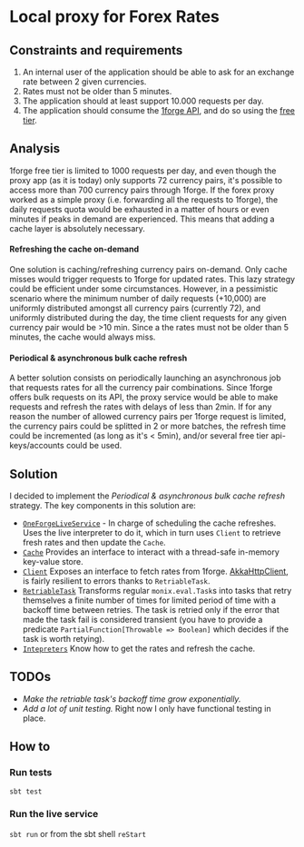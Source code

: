 # Local proxy for Forex Rates

## Constraints and requirements
1. An internal user of the application should be able to ask for an exchange rate between 2 given currencies.
2. Rates must not be older than 5 minutes.
3. The application should at least support 10.000 requests per day.
4. The application should consume the [1forge API](https://1forge.com/forex-data-api/api-documentation), and do so using the [free tier](https://1forge.com/forex-data-api/pricing).

## Analysis
1forge free tier is limited to 1000 requests per day, and even though the proxy app (as it is today) only supports 72 currency pairs, it's possible to access more than 700 currency pairs through 1forge.
If the forex proxy worked as a simple proxy (i.e. forwarding all the requests to 1forge), the daily requests quota would be exhausted in a matter of hours or even minutes if peaks in demand are experienced. This means that adding a cache layer is absolutely necessary.

#### Refreshing the cache on-demand
One solution is caching/refreshing currency pairs on-demand. Only cache misses would trigger requests to 1forge for updated rates. This lazy strategy could be efficient under some circumstances. However, in a pessimistic scenario where the minimum number of daily requests (+10,000) are uniformly distributed amongst all currency pairs (currently 72), and uniformly distributed during the day, the time client requests for any given currency pair would be >10 min. Since a the rates must not be older than 5 minutes, the cache would always miss.

#### Periodical & asynchronous bulk cache refresh
A better solution consists on periodically launching an asynchronous job that requests rates for all the currency pair combinations. Since 1forge offers bulk requests on its API, the proxy service would be able to make requests and refresh the rates with delays of less than 2min.
If for any reason the number of allowed currency pairs per 1forge request is limited, the currency pairs could be splitted in 2 or more batches, the refresh time could be incremented (as long as it's < 5min), and/or several free tier api-keys/accounts could be used.

## Solution
I decided to implement the *Periodical & asynchronous bulk cache refresh* strategy. The key components in this solution are:
* [`OneForgeLiveService`](https://github.com/elyasib/interview/blob/attempt/forex/src/main/scala/forex/services/oneforge/OneForgeService.scala#L29) - In charge of scheduling the cache refreshes. Uses the live interpreter to do it, which in turn uses `Client` to retrieve fresh rates and then update the `Cache`.
* [`Cache`](https://github.com/elyasib/interview/blob/attempt/forex/src/main/scala/forex/services/oneforge/Cache.scala) Provides an interface to interact with a thread-safe in-memory key-value store.
* [`Client`](https://github.com/elyasib/interview/blob/attempt/forex/src/main/scala/forex/services/oneforge/Client.scala) Exposes an interface to fetch rates from 1forge. [AkkaHttpClient](https://github.com/elyasib/interview/blob/attempt/forex/src/main/scala/forex/client/Client.scala#L24), is fairly resilient to errors thanks to `RetriableTask`.
* [`RetriableTask`](https://github.com/elyasib/interview/blob/attempt/forex/src/main/scala/forex/concurrent/RetriableTask.scala) Transforms regular `monix.eval.Task`s into tasks that retry themselves a finite number of times for limited period of time with a backoff time between retries. The task is retried only if the error that made the task fail is considered transient (you have to provide a predicate  `PartialFunction[Throwable => Boolean]` which decides if the task is worth retying).
* [`Intepreters`](https://github.com/elyasib/interview/blob/attempt/forex/src/main/scala/forex/services/oneforge/Interpreters.scala) Know how to get the rates and refresh the cache.

## TODOs
 - *Make the retriable task's backoff time grow exponentially.*
 - *Add a lot of unit testing.* Right now I only have functional testing in place.

## How to
### Run tests
`sbt test`
### Run the live service
`sbt run` or from the sbt shell `reStart`
